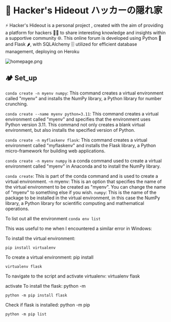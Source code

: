 #  🚀 Hacker's Hideout ハッカーの隠れ家 

⚡️ Hacker's Hideout is a personal project , created with the aim of providing a platform for hackers 🥷🏻 to share interesting knowledge and insights within a supportive community 🌐. This online forum is developed using Python 🐍 and Flask 🌶️, with SQLAlchemy 🗄️ utilized for efficient database management, deploying on Heroku   

![homepage.png](https://github.com/itsyuimorii/Python-and-Flask-Bootcamp-Create-Websites-using-Flask/blob/main/Final_capstone/img/homepage.png)

## 🏕️ Set_up

`conda create -n myenv numpy`: This command creates a virtual environment called "myenv" and installs the NumPy library, a Python library for number crunching.

`conda create --name myenv python=3.11`: This command creates a virtual environment called "myenv" and specifies that the environment uses Python version 3.11. This command not only creates a blank virtual environment, but also installs the specified version of Python.

`conda create -n myflaskenv flask`: This command creates a virtual environment called "myflaskenv" and installs the Flask library, a Python micro-framework for building web applications.

`conda create -n myenv numpy` is a conda command used to create a virtual environment called "myenv" in Anaconda and to install the NumPy library.

`conda create`: This is part of the conda command and is used to create a virtual environment.
-n myenv: This is an option that specifies the name of the virtual environment to be created as "myenv". You can change the name of "myenv" to something else if you wish.
`numpy`: This is the name of the package to be installed in the virtual environment, in this case the NumPy library, a Python library for scientific computing and mathematical operations.

To list out all the environment
`conda env list`

 


This was useful to me when I encountered a similar error in Windows:

To install the virtual environment:

```
pip install virtualenv
```

To create a virtual environment: pip install

```
virtualenv flask
```

To navigate to the script and activate virtualenv: virtualenv flask

activate
To install the flask: python -m

```
python -m pip install flask
```

Check if flask is installed: python -m pip

```
python -m pip list
```



 
